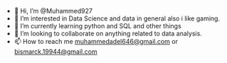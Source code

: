 - 👋 Hi, I’m @Muhammed927
- 👀 I’m interested in Data Science and data in general also i like gaming.
- 🌱 I’m currently learning python and SQL and other things
- 💞️ I’m looking to collaborate on anything related to data analysis.
- 📫 How to reach me muhammedadel646@gmail.com or bismarck.19944@gmail.com

<!---
Muhammed927/Muhammed927 is a ✨ special ✨ repository because its `README.md` (this file) appears on your GitHub profile.
You can click the Preview link to take a look at your changes.
--->
